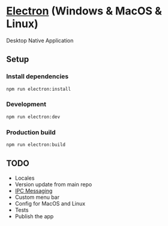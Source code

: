 # [Electron](https://electronjs.org/) (Windows & MacOS & Linux)

Desktop Native Application

## Setup

### Install dependencies

```bash
npm run electron:install
```

### Development

```bash
npm run electron:dev
```

### Production build

```bash
npm run electron:build
```

## TODO

- Locales
- Version update from main repo
- [IPC Messaging](https://electronjs.org/docs/api/ipc-main)
- Custom menu bar
- Config for MacOS and Linux
- Tests
- Publish the app